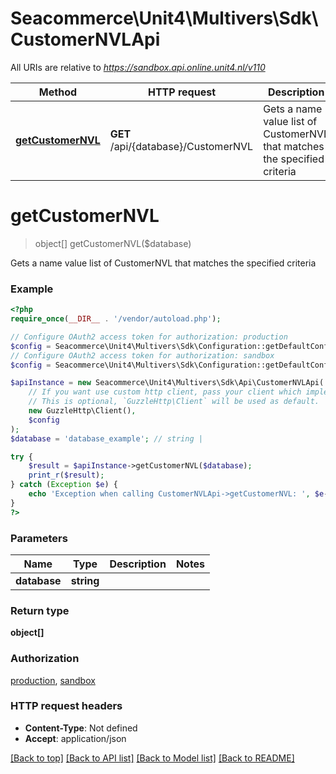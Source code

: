 # Seacommerce\Unit4\Multivers\Sdk\CustomerNVLApi

All URIs are relative to *https://sandbox.api.online.unit4.nl/v110*

Method | HTTP request | Description
------------- | ------------- | -------------
[**getCustomerNVL**](CustomerNVLApi.md#getCustomerNVL) | **GET** /api/{database}/CustomerNVL | Gets a name value list of CustomerNVL that matches the specified criteria


# **getCustomerNVL**
> object[] getCustomerNVL($database)

Gets a name value list of CustomerNVL that matches the specified criteria

### Example
```php
<?php
require_once(__DIR__ . '/vendor/autoload.php');

// Configure OAuth2 access token for authorization: production
$config = Seacommerce\Unit4\Multivers\Sdk\Configuration::getDefaultConfiguration()->setAccessToken('YOUR_ACCESS_TOKEN');
// Configure OAuth2 access token for authorization: sandbox
$config = Seacommerce\Unit4\Multivers\Sdk\Configuration::getDefaultConfiguration()->setAccessToken('YOUR_ACCESS_TOKEN');

$apiInstance = new Seacommerce\Unit4\Multivers\Sdk\Api\CustomerNVLApi(
    // If you want use custom http client, pass your client which implements `GuzzleHttp\ClientInterface`.
    // This is optional, `GuzzleHttp\Client` will be used as default.
    new GuzzleHttp\Client(),
    $config
);
$database = 'database_example'; // string | 

try {
    $result = $apiInstance->getCustomerNVL($database);
    print_r($result);
} catch (Exception $e) {
    echo 'Exception when calling CustomerNVLApi->getCustomerNVL: ', $e->getMessage(), PHP_EOL;
}
?>
```

### Parameters

Name | Type | Description  | Notes
------------- | ------------- | ------------- | -------------
 **database** | **string**|  |

### Return type

**object[]**

### Authorization

[production](../../README.md#production), [sandbox](../../README.md#sandbox)

### HTTP request headers

 - **Content-Type**: Not defined
 - **Accept**: application/json

[[Back to top]](#) [[Back to API list]](../../README.md#documentation-for-api-endpoints) [[Back to Model list]](../../README.md#documentation-for-models) [[Back to README]](../../README.md)

